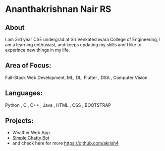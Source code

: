 # Ananthakrishnan Nair RS
## About
I am 3rd  year CSE undergrad at Sri Venkateshwara College of Engineering, I am a learning enthusiast, and keeps updating  my skills and I like to experince new things in my life.

## Area of Focus:
Full-Stack Web Development, ML, DL,  Flutter , DSA , Computer Vision

## Languages:
Python , C , C++ , Java , HTML ,  CSS , BOOTSTRAP 

##  Projects:
 - Weather Web App 
 - [Simple Chatty Bot](https://github.com/akrish4/Python-Simple-Chat-Bot)
 - and check here for more  https://github.com/akrish4
